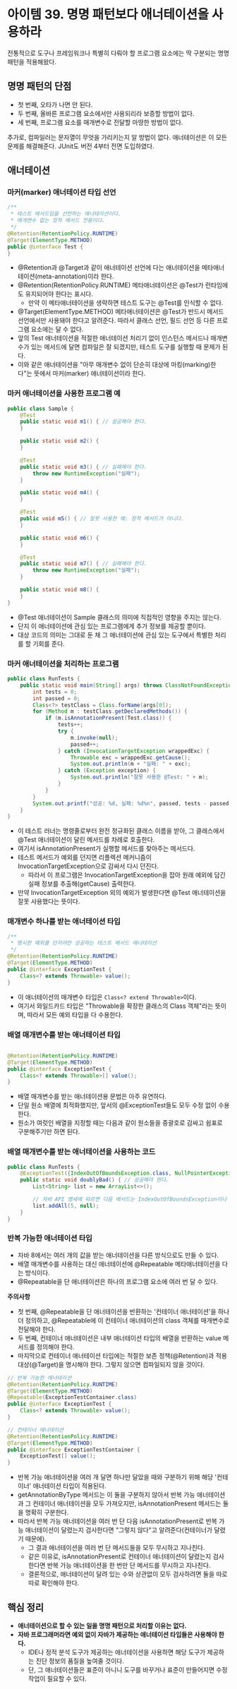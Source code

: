 # 아이템 39. 명명 패턴보다 애너테이션을 사용하라

전통적으로 도구나 프레임워크나 특별히 다뤄야 할 프로그램 요소에는 딱 구분되는 명명 패턴을 적용해왔다.

## 명명 패턴의 단점

- 첫 번째, 오타가 나면 안 된다.
- 두 번째, 올바른 프로그램 요소에서만 사용되리라 보증할 방법이 없다.
- 세 번째, 프로그램 요소를 매개변수로 전달할 마땅한 방법이 없다.

추가로, 컴파일러는 문자열이 무엇을 가리키는지 알 방법이 없다. 애너테이션은 이 모든 문제를 해결해준다. JUnit도 버전 4부터 전면 도입하였다.

## 애너테이션

### 마커(marker) 애너테이션 타입 선언

```java
/**
 * 테스트 메서드임을 선언하는 애너테이션이다.
 * 매개변수 없는 정적 메서드 전용이다.
 */
@Retention(RetentionPolicy.RUNTIME)
@Target(ElementType.METHOD)
public @interface Test {
}
```

- @Retention과 @Target과 같이 애너테이션 선언에 다는 애너테이션을 메타애너테이션(meta-annotation)이라 한다.
- @Retention(RetentionPolicy.RUNTIME) 메타애너테이션은 @Test가 런타임에도 유지되어야 한다는 표시다.
    - 만약 이 메타애너테이션을 생략하면 테스트 도구는 @Test를 인식할 수 없다.
- @Target(ElementType.METHOD) 메타애너테이션은 @Test가 반드시 메서드 선언에서만 사용돼야 한다고 알려준다. 따라서 클래스 선언, 필드 선언 등 다른 프로그램 요소에는 달 수 없다.
- 앞의 Test 애너테이션을 적절한 애너테이션 처리기 없이 인스턴스 메서드나 매개변수가 있는 메서드에 달면 컴파일은 잘 되겠지만, 테스트 도구를 실행할 때 문제가 된다.
- 이와 같은 애너테이션을 "아무 매개변수 없이 단순히 대상에 마킹(marking)한다"는 뜻에서 마커(marker) 애너테이션이라 한다.

### 마커 애너테이션을 사용한 프로그램 예

```java
public class Sample {
    @Test
    public static void m1() { // 설공해야 한다.
    }

    public static void m2() {
    }

    @Test
    public static void m3() { // 실패해야 한다.
        throw new RuntimeException("실패");
    }

    public static void m4() {
    }

    @Test
    public void m5() { // 잘못 사용한 예: 정적 메서드가 아니다.
    }

    public static void m6() {
    }

    @Test
    public static void m7() { // 실패해야 한다.
        throw new RuntimeException("실패");
    }

    public static void m8() {
    }
}
```

- @Test 애너테이션이 Sample 클래스의 의미에 직접적인 영향을 주지는 않는다.
- 단지 이 애너테이션에 관심 있는 프로그램에게 추가 정보를 제공할 뿐이다.
- 대상 코드의 의미는 그대로 둔 채 그 애너테이션에 관심 있는 도구에서 특별한 처리를 할 기회를 준다.

### 마커 애너테이션을 처리하는 프로그램

```java
public class RunTests {
    public static void main(String[] args) throws ClassNotFoundException, InvocationTargetException, IllegalAccessException {
        int tests = 0;
        int passed = 0;
        Class<?> testClass = Class.forName(args[0]);
        for (Method m : testClass.getDeclaredMethods()) {
            if (m.isAnnotationPresent(Test.class)) {
                tests++;
                try {
                    m.invoke(null);
                    passed++;
                } catch (InvocationTargetException wrappedExc) {
                    Throwable exc = wrappedExc.getCause();
                    System.out.println(m + "실패: " + exc);
                } catch (Exception exception) {
                    System.out.println("잘못 사용한 @Test: " + m);
                }
            }
        }
        System.out.printf("성공: %d, 실패: %d%n", passed, tests - passed);
    }
}
```

- 이 테스트 러너는 명령줄로부터 완전 정규화된 클래스 이름을 받아, 그 클래스에서 @Test 애너테이션이 달린 메서드를 차례로 호출한다.
- 여기서 isAnnotationPresent가 실행할 메서드를 찾아주는 메서드다.
- 테스트 메서드가 예외를 던지면 리플렉션 메커니즘이 InvocationTargetException으로 감싸서 다시 던진다.
    - 따라서 이 프로그램은 InvocationTargetException을 잡아 원래 예외에 담긴 실패 정보를 추출해(getCause) 출력한다.
- 만약 InvocationTargetException 외의 예외가 발생한다면 @Test 애너테이션을 잘못 사용했다는 뜻이다.

### 매개변수 하나를 받는 애너테이션 타입

```java
/**
 * 명시한 예외를 던저야만 성공하는 테스트 메서드 애너테이션
 */
@Retention(RetentionPolicy.RUNTIME)
@Target(ElementType.METHOD)
public @interface ExceptionTest {
    Class<? extends Throwable> value();
}
```

- 이 애너테이션의 매개변수 타입은 `Class<? extend Throwable>`이다.
- 여기서 와일드카드 타입은 "Throwable을 확장한 클래스의 Class 객체"라는 뜻이며, 따라서 모든 예외 타입을 다 수용한다.

### 배열 매개변수를 받는 애너테이션 타입

```java

@Retention(RetentionPolicy.RUNTIME)
@Target(ElementType.METHOD)
public @interface ExceptionTest {
    Class<? extends Throwable>[] value();
}
```

- 배열 매개변수를 받는 애너테이션용 문법은 아주 유연하다.
- 단일 원소 배열에 최적화했지만, 앞서의 @ExceptionTest들도 모두 수정 없이 수용한다.
- 원소가 여럿인 배열을 지정할 때는 다음과 같이 원소들을 중괄호로 감싸고 쉼표로 구분해주기만 하면 된다.

### 배열 매개변수를 받는 애너테이션을 사용하는 코드

```java
public class RunTests {
    @ExceptionTest({IndexOutOfBoundsException.class, NullPointerException.class})
    public static void doublyBad() { // 성공해야 한다.
        List<String> list = new ArrayList<>();

        // 자바 API 명세에 따르면 다음 메서드는 IndexOutOfBoundsException이나 NullPointerException을 던질 수 있다.
        list.addAll(5, null);
    }
}
```

### 반복 가능한 애너테이션 타입

- 자바 8에서는 여러 개의 값을 받는 애너테이션을 다른 방식으로도 만들 수 있다.
- 배열 매개변수를 사용하는 대신 애너테이션에 @Repeatable 메타애너테이션을 다는 방식이다.
- @Repeatable을 단 애너테이션은 하나의 프로그램 요소에 여러 번 달 수 있다.

**주의사항**

- 첫 번째, @Repeatable을 단 애너테이션을 반환하는 '컨테이너 애너테이션'을 하나 더 정의하고, @Repeatable에 이 컨테이너 애너테이션의 class 객체를 매개변수로 전달해야 한다.
- 두 번째, 컨테이너 애너테이션은 내부 애너테이션 타입의 배열을 반환하는 value 메서드를 정의해야 한다.
- 마지막으로 컨테이너 애너테이션 타입에는 적절한 보존 정책(@Retention)과 적용 대상(@Target)을 명시해야 한다. 그렇지 않으면 컴파일되지 않을 것이다.

```java
// 반복 가능한 애너테이션
@Retention(RetentionPolicy.RUNTIME)
@Target(ElementType.METHOD)
@Repeatable(ExceptionTestContainer.class)
public @interface ExceptionTest {
    Class<? extends Throwable> value();
}

// 컨테이너 애너테이션
@Retention(RetentionPolicy.RUNTIME)
@Target(ElementType.METHOD)
public @interface ExceptionTestContainer {
    ExceptionTest[] value();
}
```

- 반복 가능 애너테이션을 여러 개 달면 하나만 달았을 때와 구분하기 위해 해당 '컨테이너' 애너테이션 타입이 적용된다.
- getAnnotationByType 메서드는 이 둘을 구분하지 않아서 반복 가능 애너테이션과 그 컨테이너 애너테이션을 모두 가져오지만, isAnnotationPresent 메서드는 둘을 명확히 구분한다.
- 따라서 반복 가능 애너테이션을 여러 번 단 다음 isAnnotationPresent로 반복 가능 애너테이션이 달렸는지 검사한다면 "그렇지 않다"고 알려준다(컨테이너가 달렸기 때문에).
    - 그 결과 애너테이션을 여러 번 단 메서드들을 모두 무시하고 지나친다.
    - 같은 이유로, isAnnotationPresent로 컨테이너 애너테이션이 달렸는지 검사한다면 반복 가능 애너테이션을 한 번만 단 메서드를 무시하고 지나친다.
    - 결론적으로, 애너테이션이 달려 있는 수와 상관없이 모두 검사하려면 둘을 따로따로 확인해야 한다.

## 핵심 정리

- **애너테이션으로 할 수 있는 일을 명명 패턴으로 처리할 이유는 없다.**
- **자바 프로그래머라면 예외 없이 자바가 제공하는 애너테이션 타입들은 사용해야 한다.**
    - IDE나 정적 분석 도구가 제공하는 애너테이션을 사용하면 해당 도구가 제공하는 진단 정보의 품질을 높여줄 것이다.
    - 단, 그 애너테이션들은 표준이 아니니 도구를 바꾸거나 표준이 만들어지면 수정 작업이 필요할 수 있다.